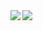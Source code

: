 <img align="left" src="https://github-readme-stats.vercel.app/api?username=touhidshaikh&count_private=true&show_icons=true&theme=dark" />
<img align="left" src="https://github-readme-stats.vercel.app/api/top-langs/?username=touhidshaikh&theme=dark&hide=html" />
